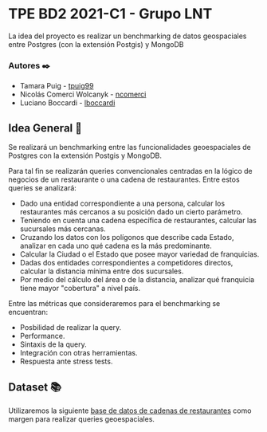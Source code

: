 # TPE BD2 2021-C1 - Grupo LNT

La idea del proyecto es realizar un benchmarking de datos geospaciales entre Postgres (con la extensión Postgis) y MongoDB

### Autores ✒️

* Tamara Puig - [tpuig99](https://github.com/tpuig99)
* Nicolás Comerci Wolcanyk - [ncomerci](https://github.com/ncomerci)
* Luciano Boccardi - [lboccardi](https://github.com/lboccardi)


## Idea General 🚀

Se realizará un benchmarking entre las funcionalidades geoespaciales de Postgres con la extensión Postgis y MongoDB.

Para tal fin se realizarán queries convencionales centradas en la lógico de negocios de un restaurante o una cadena de restaurantes. Entre estos queries se analizará:

* Dado una entidad correspondiente a una persona, calcular los restaurantes más cercanos a su posición dado un cierto parámetro.
* Teniendo en cuenta una cadena específica de restaurantes, calcular las sucursales más cercanas.
* Cruzando los datos con los polígonos que describe cada Estado, analizar en cada uno qué cadena es la más predominante.
* Calcular la Ciudad o el Estado que posee mayor variedad de franquicias.
* Dadas dos entidades correspondientes a competidores directos, calcular la distancia mínima entre dos sucursales.
* Por medio del cálculo del área o de la distancia, analizar qué franquicia tiene mayor "cobertura" a nivel país.

Entre las métricas que consideraremos para el benchmarking se encuentran:

* Posbilidad de realizar la query.
* Performance.
* Sintaxis de la query.
* Integración con otras herramientas.
* Respuesta ante stress tests.

## Dataset 📚

Utilizaremos la siguiente [base de datos de cadenas de restaurantes](https://data.world/datafiniti/fast-food-restaurants-across-america) como margen para realizar queries geoespaciales.
